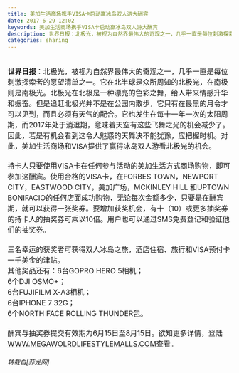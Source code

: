 ```yaml
---
title: 美加生活商场携手VISA卡启动赢冰岛双人游大酬宾
date: 2017-6-29 12:02
keywords: 美加生活商场携手VISA卡启动赢冰岛双人游大酬宾
description: 世界日报：北极光，被视为自然界最伟大的奇观之一，几乎一直是每位刺激探索者的愿望清单之一。它在北半球是众所周知的北极光，在南极则是南极光。北极光在北极是一种漂亮的色彩之舞，给人带来情感升华和振奋。但是追赶北极光并不是在公园内散步，它只有在最黑的月令才可以见到，而且必须有天气的配合。它也发生在每十一年一次的太阳周期，而2017年处于消退期，意味着天空有这些飞舞之光的机会减少了。因此，若是有机会看到这令人魅惑的天舞决不能犹豫，应把握时机。对此，美加生活商场和VISA提供了赢得冰岛双人游看北极光的机会。持卡人只要使用VISA卡在任何参与活动的美加生活方式商场购物，即可参加这酬宾。使用合格的VISA卡，在FORBES TOWN，NEWPORT CITY，EASTWOOD CITY，美加广场，MCKINLEY HILL 和UPTOWN BONIFACIO的任何店面成功购物，无论每次金额多少，只要是在酬宾期，就可以获得一张奖券。要增加获奖机会，有十（10）或更多抽奖券的持卡人的抽奖券可乘以10倍。用户也可以通过SMS免费登记和验证他们的抽奖券。三名幸运的获奖者可获得双人冰岛之旅，酒店住宿、旅行和VISA预付卡一千美金的津贴。其他奖品还有：6台GOPRO HERO 5相机；6个DJI OSMO+；6台FUJIFILM X-A3相机；6台IPHONE 7 32G；6个NORTH FACE ROLLING THUNDER包。酬宾与抽奖券提交有效期为6月15日至8月15日。欲知更多详情，登陆WWW.MEGAWOLRDLIFESTYLEMALLS.COM查看。
categories: sharing
---
```

<td class="t_f" id="postmessage_777839">

<font size="3"><br/>
<strong>世界日报</strong>：北极光，被视为自然界最伟大的奇观之一，几乎一直是每位刺激探索者的愿望清单之一。它在北半球是众所周知的北极光，在南极则是南极光。北极光在北极是一种漂亮的色彩之舞，给人带来情感升华和振奋。但是追赶北极光并不是在公园内散步，它只有在最黑的月令才可以见到，而且必须有天气的配合。它也发生在每十一年一次的太阳周期，而2017年处于消退期，意味着天空有这些飞舞之光的机会减少了。因此，若是有机会看到这令人魅惑的天舞决不能犹豫，应把握时机。对此，美加生活商场和VISA提供了赢得冰岛双人游看北极光的机会。<br/>
<br/>
持卡人只要使用VISA卡在任何参与活动的美加生活方式商场购物，即可参加这酬宾。使用合格的VISA卡，在FORBES TOWN，NEWPORT CITY，EASTWOOD CITY，美加广场，MCKINLEY HILL 和UPTOWN BONIFACIO的任何店面成功购物，无论每次金额多少，只要是在酬宾期，就可以获得一张奖券。要增加获奖机会，有十（10）或更多抽奖券的持卡人的抽奖券可乘以10倍。用户也可以通过SMS免费登记和验证他们的抽奖券。<br/>
<br/>
三名幸运的获奖者可获得双人冰岛之旅，酒店住宿、旅行和VISA预付卡一千美金的津贴。<br/>
其他奖品还有：6台GOPRO HERO 5相机；<br/>
6个DJI OSMO+；<br/>
6台FUJIFILM X-A3相机；<br/>
6台IPHONE 7 32G；<br/>
6个NORTH FACE ROLLING THUNDER包。<br/>
<br/>
酬宾与抽奖券提交有效期为6月15日至8月15日。欲知更多详情，登陆<a href="http://WWW.MEGAWOLRDLIFESTYLEMALLS.COM" target="_blank">WWW.MEGAWOLRDLIFESTYLEMALLS.COM</a>查看。</font></td>
###### 转载自[菲龙网]